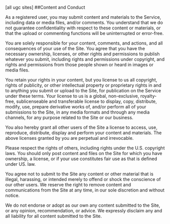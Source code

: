 [all ugc sites]
##Content and Conduct

As a registered user, you may submit content and materials to the Service, including data or media files, and/or comments. You understand that we do not guarantee confidentiality with respect to these content or materials, or that the upload or commenting functions will be uninterrupted or error-free.

You are solely responsible for your content, comments, and actions, and all consequences of your use of the Site.  You agree that you have the necessary ownership, licenses, or other rights and permissions to publish whatever you submit, including rights and permissions under copyright, and rights and permissions from those people shown or heard in images or media files.  

You retain your rights in your content, but you license to us all copyright, rights of publicity, or other intellectual property or proprietary rights in and to anything you submit or upload to the Site, for publication on the Service under these terms.  Your license to us is a global, non-exclusive, royalty-free, sublicenseable and transferable license to display, copy, distribute, modify, use, prepare derivative works of, and/or perform all of your submissions to the Site, in any media formats and through any media channels, for any purpose related to the Site or our business.  

You also hereby grant all other users of the Site a license to access, use, reproduce, distribute, display and perform your content and materials.  The above licenses granted by you are perpetual and irrevocable.

Please respect the rights of others, including rights under the U.S. copyright laws. You should only post content and files on the Site for which you have ownership, a license, or if your use constitutes fair use as that is defined under US. law.

You agree not to submit to the Site any content or other material that is illegal, harassing, or intended merely to offend or shock the conscience of our other users.  We reserve the right to remove content and communications from the Site at any time, in our sole discretion and without notice.

We do not endorse or adopt as our own any content submitted to the Site, or any opinion, recommendation, or advice.  We expressly disclaim any and all liability for all content submitted to the Site.